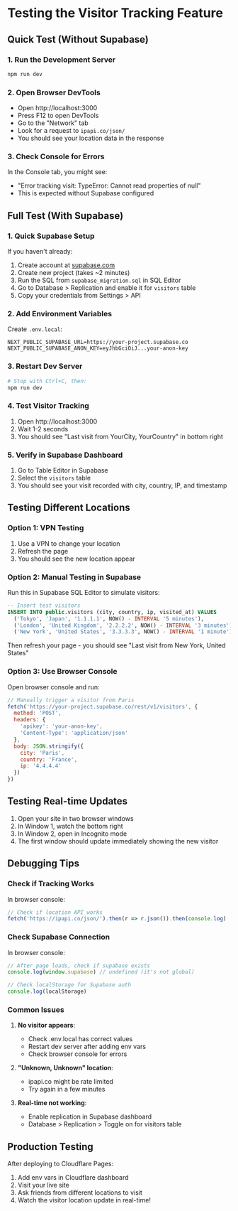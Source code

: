 # Testing the Visitor Tracking Feature

## Quick Test (Without Supabase)

### 1. Run the Development Server
```bash
npm run dev
```

### 2. Open Browser DevTools
- Open http://localhost:3000
- Press F12 to open DevTools
- Go to the "Network" tab
- Look for a request to `ipapi.co/json/`
- You should see your location data in the response

### 3. Check Console for Errors
In the Console tab, you might see:
- "Error tracking visit: TypeError: Cannot read properties of null"
- This is expected without Supabase configured

## Full Test (With Supabase)

### 1. Quick Supabase Setup
If you haven't already:
1. Create account at [supabase.com](https://supabase.com)
2. Create new project (takes ~2 minutes)
3. Run the SQL from `supabase_migration.sql` in SQL Editor
4. Go to Database > Replication and enable it for `visitors` table
5. Copy your credentials from Settings > API

### 2. Add Environment Variables
Create `.env.local`:
```env
NEXT_PUBLIC_SUPABASE_URL=https://your-project.supabase.co
NEXT_PUBLIC_SUPABASE_ANON_KEY=eyJhbGciOiJ...your-anon-key
```

### 3. Restart Dev Server
```bash
# Stop with Ctrl+C, then:
npm run dev
```

### 4. Test Visitor Tracking
1. Open http://localhost:3000
2. Wait 1-2 seconds
3. You should see "Last visit from YourCity, YourCountry" in bottom right

### 5. Verify in Supabase Dashboard
1. Go to Table Editor in Supabase
2. Select the `visitors` table
3. You should see your visit recorded with city, country, IP, and timestamp

## Testing Different Locations

### Option 1: VPN Testing
1. Use a VPN to change your location
2. Refresh the page
3. You should see the new location appear

### Option 2: Manual Testing in Supabase
Run this in Supabase SQL Editor to simulate visitors:
```sql
-- Insert test visitors
INSERT INTO public.visitors (city, country, ip, visited_at) VALUES
  ('Tokyo', 'Japan', '1.1.1.1', NOW() - INTERVAL '5 minutes'),
  ('London', 'United Kingdom', '2.2.2.2', NOW() - INTERVAL '3 minutes'),
  ('New York', 'United States', '3.3.3.3', NOW() - INTERVAL '1 minute');
```

Then refresh your page - you should see "Last visit from New York, United States"

### Option 3: Use Browser Console
Open browser console and run:
```javascript
// Manually trigger a visitor from Paris
fetch('https://your-project.supabase.co/rest/v1/visitors', {
  method: 'POST',
  headers: {
    'apikey': 'your-anon-key',
    'Content-Type': 'application/json'
  },
  body: JSON.stringify({
    city: 'Paris',
    country: 'France',
    ip: '4.4.4.4'
  })
})
```

## Testing Real-time Updates

1. Open your site in two browser windows
2. In Window 1, watch the bottom right
3. In Window 2, open in Incognito mode
4. The first window should update immediately showing the new visitor

## Debugging Tips

### Check if Tracking Works
In browser console:
```javascript
// Check if location API works
fetch('https://ipapi.co/json/').then(r => r.json()).then(console.log)
```

### Check Supabase Connection
In browser console:
```javascript
// After page loads, check if supabase exists
console.log(window.supabase) // undefined (it's not global)

// Check localStorage for Supabase auth
console.log(localStorage)
```

### Common Issues

1. **No visitor appears**: 
   - Check .env.local has correct values
   - Restart dev server after adding env vars
   - Check browser console for errors

2. **"Unknown, Unknown" location**:
   - ipapi.co might be rate limited
   - Try again in a few minutes

3. **Real-time not working**:
   - Enable replication in Supabase dashboard
   - Database > Replication > Toggle on for visitors table

## Production Testing

After deploying to Cloudflare Pages:
1. Add env vars in Cloudflare dashboard
2. Visit your live site
3. Ask friends from different locations to visit
4. Watch the visitor location update in real-time! 